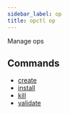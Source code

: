 ```yaml
---
sidebar_label: op
title: opctl op
---
```

Manage ops

## Commands

- [create](create.md)
- [install](install.md)
- [kill](kill.md)
- [validate](validate.md)
